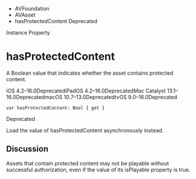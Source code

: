 

- AVFoundation
- AVAsset
-  hasProtectedContent Deprecated

Instance Property

# hasProtectedContent

A Boolean value that indicates whether the asset contains protected content.

iOS 4.2–16.0DeprecatediPadOS 4.2–16.0DeprecatedMac Catalyst 13.1–16.0DeprecatedmacOS 10.7–13.0DeprecatedtvOS 9.0–16.0Deprecated

``` source
var hasProtectedContent: Bool { get }
```

Deprecated

Load the value of hasProtectedContent asynchronously instead.

## Discussion

Assets that contain protected content may not be playable without successful authorization, even if the value of its isPlayable property is true.

